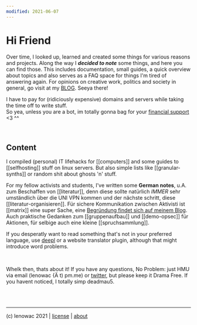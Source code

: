 ```yaml
---
modified: 2021-06-07
---
```


# Hi Friend

Over time, I looked up, learned and created some things for various reasons and projects. Along the way I ***decided to note*** some things, and here you can find those. This includes documentation, small guides, a quick overview about topics and also serves as a FAQ space for things I'm tired of answering again. For opinions on creative work, politics and society in general, go visit at my [BLOG](https://blog.decided.to). Seeya there!

I have to pay for (ridiciously expensive) domains and servers while taking the time off to write stuff.    
So yea, unless you are a bot, im totally gonna bag for your [financial support](https://liberapay.com/lenowac) <3 ^^

<br/>

## Content
I compiled (personal) IT lifehacks for [[computers]] and some guides to [[selfhosting]] stuff on linux servers. But also simple lists like [[granular-synths]] or random shit about ghosts 'n' stuff.

For my fellow activists and students, I've written some **German notes**, u.A. zum Beschaffen von [[literatur]], denn diese sollte natürlich _IMMER_ sehr umständlich über die UNI VPN kommen und der nächste schritt, diese [[literatur-organisieren]]. Für sichere Kommunikation zwischen Aktivisti ist [[matrix]] eine super Sache, eine [Begründung findet sich auf meinem Blog](https://blog.decided.to/25576/messengerdebatte). Auch praktische Gedanken zum [[gruppenaufbau]] und [[demo-opsec]] für Aktionen, für selbige auch eine kleine [[spruchsammlung]].
    
If you desperatly want to read something that's not in your preferred language, use [deepl](https://deepl.com) or a website translator plugin, although that might introduce word problems.    

    
<br/>

Whelk then, thats about it! If you have any questions, No Problem: just HMU via email (lenowac {Ä t) pm.me) or [twitter](https://twitter.com/lenowac), but please keep it Drama Free. If you havent noticed, I totally simp deadmau5.

<br/>

<br/>

-------
(c) lenowac 2021 | [license](https://decided.to/license) | [about](https://decided.to/about)
